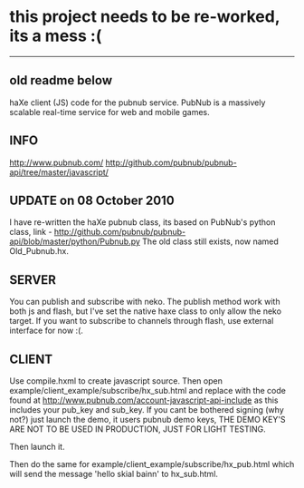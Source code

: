 this project needs to be re-worked, its a mess :(
=
---
old readme below
-
haXe client (JS) code for the pubnub service. PubNub is a massively scalable
real-time service for web and mobile games.

INFO
------
http://www.pubnub.com/
http://github.com/pubnub/pubnub-api/tree/master/javascript/

UPDATE on 08 October 2010
------
I have re-written the haXe pubnub class, its based on PubNub's python class, link -
http://github.com/pubnub/pubnub-api/blob/master/python/Pubnub.py
The old class still exists, now named Old_Pubnub.hx.

SERVER
------
You can publish and subscribe with neko. The publish method work with both js and flash,
but I've set the native haxe class to only allow the neko target. If you want to subscribe to
channels through flash, use external interface for now :(.

CLIENT
------
Use compile.hxml to create javascript source. Then open example/client_example/subscribe/hx_sub.html
and replace <!-- Paste the url to pubnub js file --> with the code found at 
http://www.pubnub.com/account-javascript-api-include as this includes your pub_key and
sub_key. If you cant be bothered signing (why not?) just launch the demo, it users pubnub demo keys,
THE DEMO KEY'S ARE NOT TO BE USED IN PRODUCTION, JUST FOR LIGHT TESTING.

Then launch it.

Then do the same for example/client_example/subscribe/hx_pub.html which will
send the message 'hello skial bainn' to hx_sub.html.